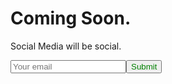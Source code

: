 <!DOCTYPE html>
<html>
<head>
<style>
    <head>
          <title>brdcstr.net</title>
    </head>
    body {
        font-size: 24px;
        font-family: Helvetica;
        Background: red;
        Color: black;
    }
    input[type="submit"] {
        color: green;
    }
</style>
</head>
    <body>
      <h1>Coming Soon.</h1> 
      </p>Social Media will be social.</p>
      <input type="email"
      placeholder="Your email"><input type="submit">
    </body>
</html>
